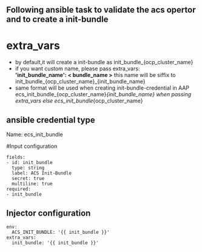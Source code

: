 ## Following ansible task to validate the acs opertor and to create a init-bundle

# extra_vars 
  
  - by default,it will create a init-bundle as init_bundle_{ocp_cluster_name}
  - if you want custom name, please pass extra_vars: \
     **'init_bundle_name': < bundle_name >**
      this name will be siffix to init_bundle_{ocp_cluster_name}_{init_bundle_name}
  - same format will be used when creating init-bundle-credential in AAP
    ecs_init_bundle_{ocp_cluster_name}_{init_bundle_name} when passing extra_vars
    else
    ecs_init_bundle_{ocp_cluster_name}
  
  ## ansible credential type

  Name: ecs_init_bundle

  #Input configuration
  ```
  fields:
  - id: init_bundle
    type: string
    label: ACS Init-Bundle
    secret: true
    multiline: true
required:
  - init_bundle

```
## Injector configuration

```
env:
  ACS_INIT_BUNDLE: '{{ init_bundle }}'
extra_vars:
  init_bundle: '{{ init_bundle }}'

```
